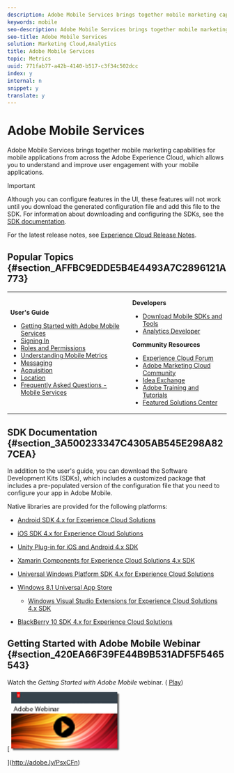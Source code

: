 ```yaml
---
description: Adobe Mobile Services brings together mobile marketing capabilities for mobile applications from across the Adobe Experience Cloud, which allows you to understand and improve user engagement with your mobile applications.
keywords: mobile
seo-description: Adobe Mobile Services brings together mobile marketing capabilities for mobile applications from across the Adobe Experience Cloud, which allows you to understand and improve user engagement with your mobile applications.
seo-title: Adobe Mobile Services
solution: Marketing Cloud,Analytics
title: Adobe Mobile Services
topic: Metrics
uuid: 771fab77-a42b-4140-b517-c3f34c502dcc
index: y
internal: n
snippet: y
translate: y
---
```


# Adobe Mobile Services

Adobe Mobile Services brings together mobile marketing capabilities for mobile applications from across the Adobe Experience Cloud, which allows you to understand and improve user engagement with your mobile applications.

>[!IMPORTANT]
>
>Although you can configure features in the UI, these features will not work until you download the generated configuration file and add this file to the SDK. For information about downloading and configuring the SDKs, see the [SDK documentation](home.md#section_3A500233347C4305AB545E298A827CEA).

For the latest release notes, see [Experience Cloud Release Notes](https://marketing.adobe.com/resources/help/en_US/whatsnew/).

## Popular Topics {#section_AFFBC9EDDE5B4E4493A7C2896121A773}

<table id="table_5E612F746A704FE095B809A013EE977F" class="simpletable"> 
 <tbody> 
  <tr> 
   <td colname="col1"> <p> <b>User's Guide</b> </p> <p> 
     <ul id="ul_47C012F6AB3E4B73BA357027F4D15369"> 
      <li id="li_04F023AE492D4C3A8BF58EB3B258F768"><a href="gs/gs.md#concept_8DD2F023CB9541ADB1BD7C51BCA9B6F7" format="dita" scope="local"> Getting Started with Adobe Mobile Services</a> </li> 
      <li id="li_172C7DBB7392455D9EF332C5A38044E8"> <a href="gs/gs_signin.md#concept_7C5CF11607B4441EBE22982E955D1D5E" format="dita" scope="local"> Signing In</a> </li> 
      <li id="li_57BFEE7430824A76923C7E62D35710DE"><a href="gs/c_mob_roles-and-permissions.md#concept_B1EC13F686F742D1AD7025C38F60A70D" format="dita" scope="local"> Roles and Permissions</a> </li> 
      <li id="li_40F2531C307B4BBA94274A8C45C7DA6D"><a href="gs/metrics/metrics.md#concept_E1B46EBFAF0147BDB408F47453757167" format="dita" scope="local"> Understanding Mobile Metrics</a> </li> 
      <li id="li_EF290A2271064E37992539FFCA030BBD"> <a href="in_app_messaging/in_app_messaging.md#concept_8690E9D940A74C8796CD4DF92DB32823" format="dita" scope="local"> Messaging</a> </li> 
      <li id="li_6AD6E99C8CEA46388F2708277B1A640A"> <a href="acquisition_main/acquisition_main.md#concept_542D3F9599614CB89ACF558683E9D34B" format="dita" scope="local"> Acquisition</a> </li> 
      <li id="li_8E8F921990004CC991B518459DC4B1CE"><a href="location/location.md#concept_B41E4C346F5E4199A5AB611EB64FB2BF" format="dita" scope="local"> Location</a> </li> 
      <li id="li_E2B120D4ACEF41FAA8B9AF61294D94F3"> <a href="faq_mobile.md#concept_832BE5835E2A4EB7A5ECD8CE4BF4A61F" format="dita" scope="local"> Frequently Asked Questions - Mobile Services </a> </li> 
     </ul> </p> </td> 
   <td colname="col2"> <p> <b>Developers</b> </p> <p> 
     <ul id="ul_7BB21A4734964D80AD468B71C862E096"> 
      <li id="li_8E7ABDB69AF74BFF83FBB4DA494F0D43"> <a href="c_manage_app_settings/c_mob_confg-app/t_config_analytics/download_sdk.md#concept_8AE08373D5514852AF484747FCA2CFD2" format="dita" scope="local"> Download Mobile SDKs and Tools </a> </li> 
      <li id="li_090F693150834FF4BB7D3FAC1384D239"> <a href="https://marketing.adobe.com/resources/help/en_US/reference/developer.html" format="http" scope="external"> Analytics Developer</a> </li> 
     </ul> </p> <p> <b>Community Resources </b> </p> <p> 
     <ul id="ul_63581CB62311449C8D7AFC0E65F9687B"> 
      <li id="li_B4C17237E7CA47798A924690537C7D5E"> <a href="http://help-forums.adobe.com/content/adobeforums/en/marketing-cloud-forum/adobe-marketing-cloud.html" format="http" scope="external"> Experience Cloud Forum</a> </li> 
      <li id="li_06A00BF463E24B26BD38B622186DE5AD"> <a href="http://helpx.adobe.com/marketing-cloud.html?promoid=KAWSE" format="http" scope="external"> Adobe Marketing Cloud Community</a> </li> 
      <li id="li_D1BBBCDE74C7424E8EBDB21961ACB3A1"> <a href="http://ideas.omniture.com/t5/Adobe-Idea-Exchange-for-Omniture/idb-p/IdeaExchange3" scope="external" format="html"> Idea Exchange</a> </li> 
      <li id="li_9C28B12EE4A6403CAD26178110E93B81"> <a href="http://helpx.adobe.com/learning.html?promoid=KAUDK" scope="external" format="http"> Adobe Training and Tutorials</a> </li> 
      <li id="li_6F51E3167F884372831DA6527D17646B"> <a href="http://www.omniture.com/en/products/online_business_optimization" scope="external" format="html"> Featured Solutions Center</a> </li> 
     </ul> </p> </td> 
  </tr> 
 </tbody> 
</table>

## SDK Documentation {#section_3A500233347C4305AB545E298A827CEA}

In addition to the user's guide, you can download the Software Development Kits (SDKs), which includes a customized package that includes a pre-populated version of the configuration file that you need to configure your app in Adobe Mobile.

Native libraries are provided for the following platforms:

* [Android SDK 4.x for Experience Cloud Solutions](https://marketing.adobe.com/resources/help/en_US/mobile/android/) 
* [iOS SDK 4.x for Experience Cloud Solutions](https://marketing.adobe.com/resources/help/en_US/mobile/ios/) 
* [Unity Plug-in for iOS and Android 4.x SDK](https://marketing.adobe.com/resources/help/en_US/mobile/unity/) 
* [Xamarin Components for Experience Cloud Solutions 4.x SDK](https://marketing.adobe.com/resources/help/en_US/mobile/xamarin/) 
* [Universal Windows Platform SDK 4.x for Experience Cloud Solutions](https://marketing.adobe.com/resources/help/en_US/mobile/uwp/) 
* [Windows 8.1 Universal App Store](https://marketing.adobe.com/resources/help/en_US/mobile/winu/)

    * [Windows Visual Studio Extensions for Experience Cloud Solutions 4.x SDK](https://marketing.adobe.com/resources/help/en_US/mobile/winu/win_vse_4x.html)

* [BlackBerry 10 SDK 4.x for Experience Cloud Solutions](https://marketing.adobe.com/resources/help/en_US/mobile/bb/)

## Getting Started with Adobe Mobile Webinar {#section_420EA66F39FE44B9B531ADF5F5465543}

Watch the *Getting Started with Adobe Mobile* webinar. ( [Play](http://adobe.ly/PsxCFn))

[  ![](assets/webinar.png)

](http://adobe.ly/PsxCFn) 
